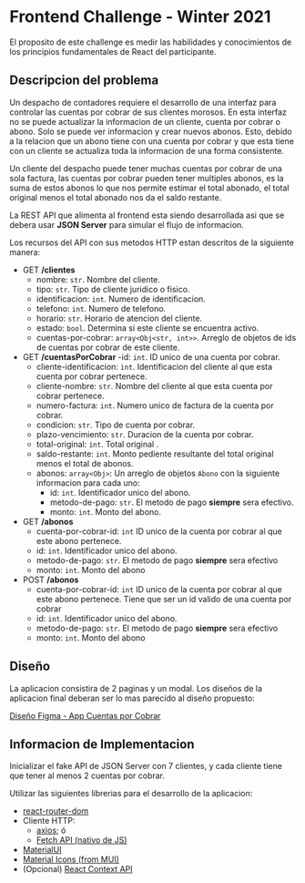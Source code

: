 # Frontend Challenge - Winter 2021

El proposito de este challenge es medir las habilidades y conocimientos de los principios fundamentales de React del participante.

## Descripcion del problema

Un despacho de contadores requiere el desarrollo de una interfaz para controlar las cuentas por cobrar de sus clientes morosos.  En esta interfaz no se puede actualizar la informacion de un cliente, cuenta por cobrar o abono. Solo se puede ver informacion y crear nuevos abonos. Esto, debido a la relacion que un abono tiene con una cuenta por cobrar y que esta tiene con un cliente se actualiza toda la informacion de una forma consistente.

Un cliente del despacho puede tener muchas cuentas por cobrar de una sola factura, las cuentas por cobrar pueden tener multiples abonos, es la suma de estos abonos lo que nos permite estimar el total abonado, el total original menos el total abonado nos da el saldo restante.

La REST API que alimenta al frontend esta siendo desarrollada asi que se debera usar **JSON Server** para simular el flujo de informacion.

Los recursos del API con sus metodos HTTP estan descritos de la siguiente manera:

 - GET **/clientes**
	 -  nombre: `str`. Nombre del cliente.
	 -  tipo: `str`. Tipo de cliente juridico o fisico.
	 -  identificacion: `int`. Numero de identificacion.
	 -  telefono: `int`. Numero de telefono.
	 -  horario: `str`. Horario de atencion del cliente.
	 -  estado: `bool`. Determina si este cliente se encuentra activo.
	 - cuentas-por-cobrar: `array<Obj<str, int>>`. Arreglo de objetos de ids de cuentas por cobrar de este cliente.
- GET **/cuentasPorCobrar**
	-id: `int`. ID unico de una cuenta por cobrar. 
	- cliente-identificacion: `int`. Identificacion del cliente al que esta cuenta por cobrar pertenece.
	- cliente-nombre: `str`. Nombre del cliente al que esta cuenta por cobrar pertenece.
	- numero-factura: `int`. Numero unico de factura de la cuenta por cobrar.
	- condicion: `str`. Tipo de cuenta por cobrar.
	- plazo-vencimiento: `str`. Duracion de la cuenta por cobrar.
	- total-original: `int`. Total original .
	- saldo-restante: `int`. Monto pediente resultante del total original menos el total de abonos.
	- abonos: `array<Obj>`: Un arreglo de objetos `Abono` con la siguiente informacion para cada uno:
		- id: `int`. Identificador unico del abono.
		- metodo-de-pago: `str`. El metodo de pago **siempre** sera efectivo.
		- monto: `int`. Monto del abono.
- GET **/abonos**
	- cuenta-por-cobrar-id: `int` ID unico de la cuenta por cobrar al que este abono pertenece.
	 - id: `int`. Identificador unico del abono.
	- metodo-de-pago: `str`. El metodo de pago **siempre** sera efectivo
	- monto: `int`. Monto del abono
- POST **/abonos**
	- cuenta-por-cobrar-id: `int` ID unico de la cuenta por cobrar al que este abono pertenece. Tiene que ser un id valido de 	una cuenta por cobrar
	 - id: `int`. Identificador unico del abono.
	- metodo-de-pago: `str`. El metodo de pago **siempre** sera efectivo
	- monto: `int`. Monto del abono

## Diseño
La aplicacion consistira de 2 paginas y un modal. Los diseños de la aplicacion final deberan ser lo mas parecido al diseño propuesto:

[Diseño Figma - App Cuentas por Cobrar](https://www.figma.com/file/3bongHs6ujubRLg4GKFU9d/App-Cuentas-Por-Cobrar?node-id=0%3A1)

## Informacion de Implementacion
Inicializar el fake API de JSON Server con 7 clientes, y cada cliente tiene que tener al menos 2 cuentas por cobrar.

Utilizar las siguientes librerias para el desarrollo de la aplicacion:
- [react-router-dom](https://v5.reactrouter.com/web/guides/quick-start)
- Cliente HTTP: 
	- [axios](https://axios-http.com/); ó
	- [Fetch API (nativo de JS)](https://developer.mozilla.org/en-US/docs/Web/API/Fetch_API/Using_Fetch)
- [MaterialUI](https://mui.com/)
- [Material Icons (from MUI)](https://mui.com/components/material-icons/)
- (Opcional) [React Context API](https://reactjs.org/docs/context.html)
